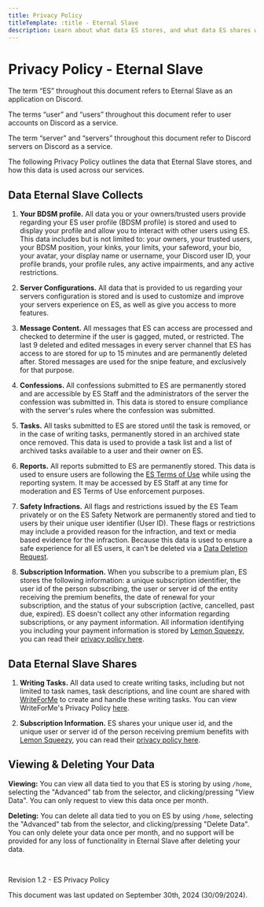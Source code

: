 ```yaml
---
title: Privacy Policy
titleTemplate: :title - Eternal Slave
description: Learn about what data ES stores, and what data ES shares with others.
---
```


# Privacy Policy - Eternal Slave
The term “ES” throughout this document refers to Eternal Slave as an application on Discord.

The terms “user” and “users” throughout this document refer to user accounts on Discord as a service.

The term “server” and “servers” throughout this document refer to Discord servers on Discord as a service.

The following Privacy Policy outlines the data that Eternal Slave stores, and how this data is used across our services.


## Data Eternal Slave Collects
1. **Your BDSM profile.** All data you or your owners/trusted users provide regarding your ES user profile (BDSM profile) is stored and used to display your
profile and allow you to interact with other users using ES. This data includes but is not limited to: your owners, your trusted users, your BDSM position,
your kinks, your limits, your safeword, your bio, your avatar, your display name or username, your Discord user ID,
your profile brands, your profile rules, any active impairments, and any active restrictions.

2. **Server Configurations.** All data that is provided to us regarding your servers configuration is stored and is
used to customize and improve your servers experience on ES, as well as give you access to more features.

3. **Message Content.** All messages that ES can access are processed and checked to determine if the user is gagged, muted, or restricted.
The last 9 deleted and edited messages in every server channel that ES has access to are stored for up to 15 minutes and are permanently deleted after.
Stored messages are used for the snipe feature, and exclusively for that purpose.

4. **Confessions.** All confessions submitted to ES are permanently stored and are accessible by ES Staff and the administrators of the server
the confession was submitted in. This data is stored to ensure compliance with the server's rules where the confession was submitted.

5. **Tasks.** All tasks submitted to ES are stored until the task is removed, or in the case of writing tasks, permanently stored in an archived state once removed.
This data is used to provide a task list and a list of archived tasks available to a user and their owner on ES.

6. **Reports.** All reports submitted to ES are permanently stored. This data is used to ensure users are following the [ES Terms of Use](/legal/terms)
while using the reporting system. It may be accessed by ES Staff at any time for moderation and ES Terms of Use enforcement purposes.

7. **Safety Infractions.** All flags and restrictions issued by the ES Team privately or on the ES Safety Network are permanently stored and tied to users by
their unique user identifier (User ID). These flags or restrictions may include a provided reason for the infraction, and text or media based evidence for the
infraction. Because this data is used to ensure a safe experience for all ES users, it can't be deleted via a [Data Deletion Request](#viewing--deleting-your-data).

8. **Subscription Information.** When you subscribe to a premium plan, ES stores the following information: a unique subscription identifier,
the user id of the person subscribing, the user or server id of the entity receiving the premium benefits, the date of renewal for your subscription,
and the status of your subscription (active, cancelled, past due, expired). ES doesn't collect any other information regarding subscriptions,
or any payment information. All information identifying you including your payment information is stored by [Lemon Squeezy](https://lemonsqueezy.com),
you can read their [privacy policy here](https://www.lemonsqueezy.com/privacy).


## Data Eternal Slave Shares
1. **Writing Tasks.** All data used to create writing tasks, including but not limited to task names, task descriptions,
and line count are shared with [WriteForMe](https://writeforme.org) to create and handle these writing tasks.
You can view WriteForMe's Privacy Policy [here](https://writeforme.org/terms).

2. **Subscription Information.** ES shares your unique user id, and the unique user or server id of the person receiving premium benefits with
[Lemon Squeezy](https://lemonsqueezy.com), you can read their [privacy policy here](https://www.lemonsqueezy.com/privacy).

## Viewing & Deleting Your Data
**Viewing:** You can view all data tied to you that ES is storing by using `/home`, selecting the "Advanced" tab from the selector, and clicking/pressing "View Data".
You can only request to view this data once per month.

**Deleting:** You can delete all data tied to you on ES by using `/home`, selecting the "Advanced" tab from the selector, and clicking/pressing "Delete Data".
You can only delete your data once per month, and no support will be provided for any loss of functionality in Eternal Slave after deleting your data.

<br/>

Revision 1.2 - ES Privacy Policy

This document was last updated on September 30th, 2024 (30/09/2024).
